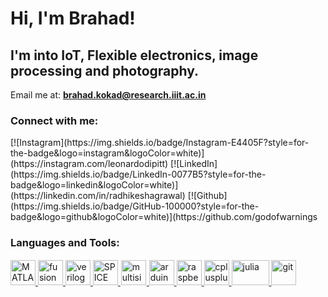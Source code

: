 <h1>Hi, I'm Brahad!</h1>
<h2>I'm into IoT, Flexible electronics, image processing and photography.</h3>


Email me at: **brahad.kokad@research.iiit.ac.in**

<h3 align="left">Connect with me:</h3>
<!-- <p align="left">
<a href="https://linkedin.com/in/brahadk" target="blank"><img align="center" src="https://content.linkedin.com/content/dam/me/business/en-us/amp/brand-site/v2/bg/LI-Bug.svg.original.svg" alt="brahadk" height="30" width="40" /></a>
<a href="https://instagram.com/brahad_kokad" target="blank"><img align="center" src="https://help.instagram.com/images/pages/settings/instagram/instagram.png" alt="brahad_kokad" height="30" width="auto" /></a>
</p>
 -->
[![Instagram](https://img.shields.io/badge/Instagram-E4405F?style=for-the-badge&logo=instagram&logoColor=white)](https://instagram.com/leonardodipitt) 
[![LinkedIn](https://img.shields.io/badge/LinkedIn-0077B5?style=for-the-badge&logo=linkedin&logoColor=white)](https://linkedin.com/in/radhikeshagrawal) 
[![Github](https://img.shields.io/badge/GitHub-100000?style=for-the-badge&logo=github&logoColor=white)](https://github.com/godofwarnings

<h3 align="left">Languages and Tools:</h3>
<p align="left">  
  
  <a href="https://in.mathworks.com/products/matlab.html" target="_blank" rel="noreferrer"> 
  <img src="https://user-images.githubusercontent.com/94699627/229367195-64099daa-0dbc-49bf-9bf1-232470ce2f06.png" alt="MATLAB" width="40" height="40"/> 
  </a> 
  
  <a href="https://www.autodesk.in/products/fusion-360/" target="_blank" rel="noreferrer"> 
  <img src="https://user-images.githubusercontent.com/94699627/229367673-3141acd7-2d79-4e54-b59a-2fecd257fba7.png" alt="fusion360" width="40" height="40"/> 
  </a> 

  <a href="https://www.verilog.com/" target="_blank" rel="noreferrer"> 
  <img src="https://user-images.githubusercontent.com/94699627/229367114-8aaaf6f4-85c8-4c71-8fa1-9f916d1dd3da.png" alt="verilog" width="40" height="40"/> 
  </a>  
  
  <a href="http://bwrcs.eecs.berkeley.edu/Classes/IcBook/SPICE" target="_blank" rel="noreferrer"> 
  <img src="https://user-images.githubusercontent.com/94699627/229367290-9ba163c8-abb6-4200-962d-6e4fa74e0c78.png" alt="SPICE" width="40" height="40"/> 
  </a> 
  
  <a href="https://www.multisim.com/" target="_blank" rel="noreferrer"> 
  <img src="https://user-images.githubusercontent.com/94699627/229367355-621f4613-c267-47bd-ba81-0aeac9e6d523.png" alt="multisim" style="border: solid white thin" width="auto" height="40"/> 
  </a> 
  
  <a href="https://www.arduino.cc/" target="_blank" rel="noreferrer"> 
    <img src="https://user-images.githubusercontent.com/94699627/229367392-5568b926-b23c-4516-b0c7-d558eda34a2f.png" alt="arduino" width="40" height="40"/> 
  </a> 

  <a href="https://www.raspberrypi.org/" target="_blank" rel="noreferrer"> 
    <img src="https://user-images.githubusercontent.com/94699627/229367455-7fd3e2ee-9fba-42bf-93e1-9a396137fdb0.png" alt="raspberryPi" width="40" height="40"/> 
  </a> 

  <a href="https://www.w3schools.com/cpp/" target="_blank" rel="noreferrer"> 
    <img src="https://upload.wikimedia.org/wikipedia/commons/1/18/ISO_C%2B%2B_Logo.svg" alt="cplusplus" width="40" height="40"/> 
  </a> 

  <a href="https://julialang.org/" target="_blank" rel="noreferrer"> 
    <img src="https://user-images.githubusercontent.com/94699627/229367537-bff20e4c-43f3-4894-b172-7d5435dd6f76.png" alt="julia" width="60" height="40"/> 
  </a> 

  <a href="https://git-scm.com/" target="_blank" rel="noreferrer"> 
  <img src="https://www.vectorlogo.zone/logos/git-scm/git-scm-icon.svg" alt="git" width="40" height="40"/> 
  </a> 

</p>
